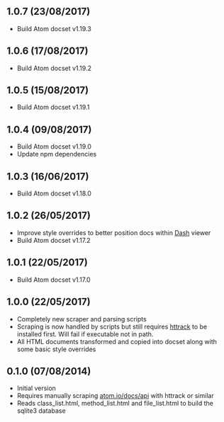 ## 1.0.7 (23/08/2017)

* Build Atom docset v1.19.3

## 1.0.6 (17/08/2017)

* Build Atom docset v1.19.2

## 1.0.5 (15/08/2017)

* Build Atom docset v1.19.1

## 1.0.4 (09/08/2017)

* Build Atom docset v1.19.0
* Update npm dependencies

## 1.0.3 (16/06/2017)

* Build Atom docset v1.18.0

## 1.0.2 (26/05/2017)

* Improve style overrides to better position docs within [Dash](https://kapeli.com/dash) viewer
* Build Atom docset v1.17.2

## 1.0.1 (22/05/2017)

* Build Atom docset v1.17.0

## 1.0.0 (22/05/2017)

* Completely new scraper and parsing scripts
* Scraping is now handled by scripts but still requires [httrack](https://www.httrack.com/) to be installed first. Will fail if executable not in path.
* All HTML documents transformed and copied into docset along with some basic style overrides

## 0.1.0 (07/08/2014)

* Initial version
* Requires manually scraping [atom.io/docs/api](https://atom.io/docs/api) with httrack or similar
* Reads class_list.html, method_list.html and file_list.html to build the sqlite3 database
